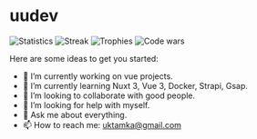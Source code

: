 # uudev
![Statistics](https://github-readme-stats.vercel.app/api?username=uktamka&show_icons=true&count_private=true&theme=dark)
![Streak](https://github-readme-streak-stats.herokuapp.com/?user=uktamka&theme=dark)
![Trophies](https://github-profile-trophy.vercel.app/?username=uktamka&theme=onedark)
![Code wars](https://www.codewars.com/users/uktamka/badges/large)

Here are some ideas to get you started:

- 🔭 I’m currently working on vue projects.
- 🌱 I’m currently learning Nuxt 3, Vue 3, Docker, Strapi, Gsap.
- 👯 I’m looking to collaborate with good people.
- 🤔 I’m looking for help with myself.
- 💬 Ask me about everything.
- 📫 How to reach me: uktamka@gmail.com
